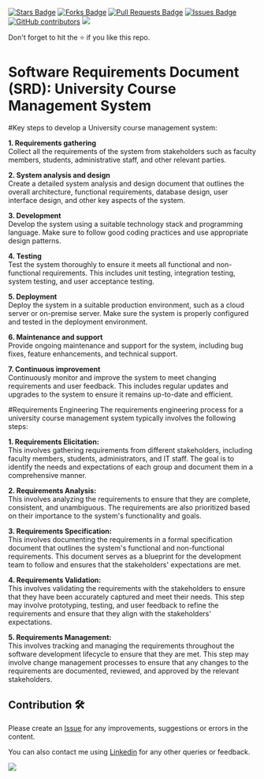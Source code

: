 <a href="https://github.com/drshahizan/software-engineering/stargazers"><img src="https://img.shields.io/github/stars/drshahizan/software-engineering" alt="Stars Badge"/></a>
<a href="https://github.com/drshahizan/software-engineering/network/members"><img src="https://img.shields.io/github/forks/drshahizan/software-engineering" alt="Forks Badge"/></a>
<a href="https://github.com/drshahizan/software-engineering/pulls"><img src="https://img.shields.io/github/issues-pr/drshahizan/software-engineering" alt="Pull Requests Badge"/></a>
<a href="https://github.com/drshahizan/software-engineering"><img src="https://img.shields.io/github/issues/drshahizan/software-engineering" alt="Issues Badge"/></a>
<a href="https://github.com/drshahizan/software-engineering/graphs/contributors"><img alt="GitHub contributors" src="https://img.shields.io/github/contributors/drshahizan/software-engineering?color=2b9348"></a>
![](https://visitor-badge.glitch.me/badge?page_id=drshahizan/software-engineering)

Don't forget to hit the :star: if you like this repo.

# Software Requirements Document (SRD): University Course Management System
#Key steps to develop a University course management system:

<b>1. Requirements gathering</b>
<br>
Collect all the requirements of the system from stakeholders such as faculty members, students, administrative staff, and other relevant parties.

<b>2. System analysis and design</b>
<br>
Create a detailed system analysis and design document that outlines the overall architecture, functional requirements, database design, user interface design, and other key aspects of the system.

<b>3. Development</b>
<br>
Develop the system using a suitable technology stack and programming language. Make sure to follow good coding practices and use appropriate design patterns.

<b>4. Testing</b>
<br>
Test the system thoroughly to ensure it meets all functional and non-functional requirements. This includes unit testing, integration testing, system testing, and user acceptance testing.

<b>5. Deployment</b>
<br>
Deploy the system in a suitable production environment, such as a cloud server or on-premise server. Make sure the system is properly configured and tested in the deployment environment.

<b>6. Maintenance and support</b>
<br>
Provide ongoing maintenance and support for the system, including bug fixes, feature enhancements, and technical support.

<b>7. Continuous improvement</b>
<br>
Continuously monitor and improve the system to meet changing requirements and user feedback. This includes regular updates and upgrades to the system to ensure it remains up-to-date and efficient.

#Requirements Engineering
The requirements engineering process for a university course management system typically involves the following steps:

<b>1. Requirements Elicitation: </b>
<br>
This involves gathering requirements from different stakeholders, including faculty members, students, administrators, and IT staff. The goal is to identify the needs and expectations of each group and document them in a comprehensive manner.

<b>2. Requirements Analysis: </b>
<br>
This involves analyzing the requirements to ensure that they are complete, consistent, and unambiguous. The requirements are also prioritized based on their importance to the system's functionality and goals.

<b>3. Requirements Specification: </b>
<br>
This involves documenting the requirements in a formal specification document that outlines the system's functional and non-functional requirements. This document serves as a blueprint for the development team to follow and ensures that the stakeholders' expectations are met.

<b>4. Requirements Validation: </b>
<br>
This involves validating the requirements with the stakeholders to ensure that they have been accurately captured and meet their needs. This step may involve prototyping, testing, and user feedback to refine the requirements and ensure that they align with the stakeholders' expectations.

<b>5. Requirements Management: </b>
<br>
This involves tracking and managing the requirements throughout the software development lifecycle to ensure that they are met. This step may involve change management processes to ensure that any changes to the requirements are documented, reviewed, and approved by the relevant stakeholders.

## Contribution 🛠️
Please create an [Issue](https://github.com/drshahizan/software-engineering/issues) for any improvements, suggestions or errors in the content.

You can also contact me using [Linkedin](https://www.linkedin.com/in/drshahizan/) for any other queries or feedback.

![](https://visitor-badge.glitch.me/badge?page_id=drshahizan)



